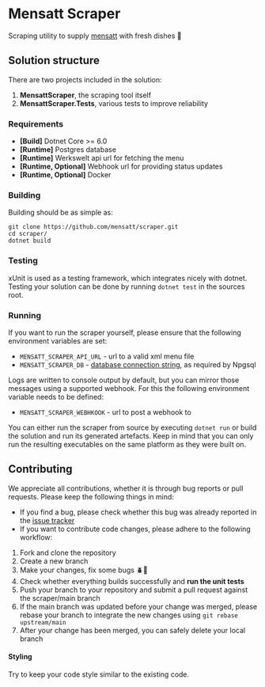 # Mensatt Scraper

Scraping utility to supply [mensatt](https://mensatt.de) with fresh dishes 🍕

## Solution structure

There are two projects included in the solution:

1. **MensattScraper**, the scraping tool itself
2. **MensattScraper.Tests**, various tests to improve reliability

### Requirements

* **[Build]** Dotnet Core >= 6.0
* **[Runtime]** Postgres database
* **[Runtime]** Werkswelt api url for fetching the menu
* **[Runtime, Optional]** Webhook url for providing status updates
* **[Runtime, Optional]** Docker

### Building

Building should be as simple as:

````shell
git clone https://github.com/mensatt/scraper.git
cd scraper/
dotnet build
````

### Testing

xUnit is used as a testing framework, which integrates nicely with dotnet.
Testing your solution can be done by running ``dotnet test`` in the sources root.

### Running

If you want to run the scraper yourself, please ensure that the following environment variables are set:

* ``MENSATT_SCRAPER_API_URL`` - url to a valid xml menu file
* ``MENSATT_SCRAPER_DB`` - [database connection string](https://www.npgsql.org/doc/connection-string-parameters.html),
  as required by Npgsql

Logs are written to console output by default, but you can mirror those messages using a supported webhook.
For this the following environment variable needs to be defined:

* ``MENSATT_SCRAPER_WEBHKOOK`` - url to post a webhook to

You can either run the scraper from source by executing ``dotnet run`` or build the solution and run its generated artefacts.
Keep in mind that you can only run the resulting executables on the same platform as they were built on.

## Contributing

We appreciate all contributions, whether it is through bug reports or pull requests.
Please keep the following things in mind:
* If you find a bug, please check whether this bug was already reported in the [issue tracker](https://github.com/mensatt/scraper/issues) 
* If you want to contribute code changes, please adhere to the following workflow:
1. Fork and clone the repository
2. Create a new branch
3. Make your changes, fix some bugs 🪲🔨
4. Check whether everything builds successfully and **run the unit tests**
5. Push your branch to your repository and submit a pull request against the scraper/main branch
6. If the main branch was updated before your change was merged, please rebase your branch to integrate the new changes using ``git rebase upstream/main``
7. After your change has been merged, you can safely delete your local branch

#### Styling

Try to keep your code style similar to the existing code.